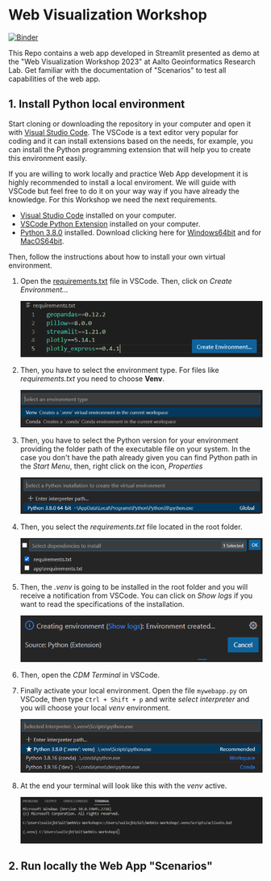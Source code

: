 # Web Visualization Workshop 
[![Binder](https://mybinder.org/badge_logo.svg)](https://mybinder.org/v2/gh/AaltoGIS/WebVis-Workshop/master)

This Repo contains a web app developed in Streamlit presented as demo at the "Web Visualization Workshop 2023" at Aalto Geoinformatics Research Lab. Get familiar with the documentation of "Scenarios" to test all capabilities of the web app.

## 1. Install Python local environment

Start cloning or downloading the repository in your computer and open it with [Visual Studio Code](https://code.visualstudio.com/). The VSCode is a text editor very popular for coding and it can install extensions based on the needs, for example, you can install the Python programming extension that will help you to create this environment easily.

If you are willing to work locally and practice Web App development it is highly recommended to install a local enviroment. We will guide with VSCode but feel free to do it on your way way if you have already the knowledge. For this Workshop we need the next requirements.

- [Visual Studio Code](https://code.visualstudio.com/) installed on your computer.
- [VSCode Python Extension](https://marketplace.visualstudio.com/items?itemName=ms-python.python) installed on your computer.
- [Python 3.8.0](https://www.python.org/downloads/release/python-380/) installed. Download clicking here for [Windows64bit](https://www.python.org/ftp/python/3.8.0/python-3.8.0-amd64.exe) and for [MacOS64bit](https://www.python.org/ftp/python/3.8.0/python-3.8.0-macosx10.9.pkg).

Then, follow the instructions about how to install your own virtual environment.

1. Open the [requirements.txt](requirements.txt) file in VSCode. Then, click on *Create Environment...*
    
    ![img1](png/requirements.png)

2. Then, you have to select the environment type. For files like *requirements.txt* you need to choose **Venv**. 

    ![img1](png/type.png)

3. Then, you have to select the Python version for your environment providing the folder path of the executable file on your system. In the case you don't have the path already given you can find Python path in the *Start Menu*, then, right click on the icon, *Properties*

    ![img1](png/python.png)

4. Then, you select the *requirements.txt* file located in the root folder.

    ![img1](png/global.png)

5. Then, the *.venv* is going to be installed in the root folder and you will receive a notification from VSCode. You can click on *Show logs* if you want to read the specifications of the installation.

    ![img1](png/install.png)

6. Then, open the *CDM Terminal* in VSCode.
    
7. Finally activate your local environment. Open the file `mywebapp.py` on VSCode, then type `Ctrl + Shift + p` and write *select interpreter* and you will choose your local *venv* environment.

    ![img1](png/interpreter.png)

8. At the end your terminal will look like this with the *venv* active.

    ![img1](png/local.png)


## 2. Run locally the Web App "Scenarios" 


